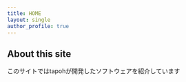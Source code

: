 ```yaml
---
title: HOME
layout: single
author_profile: true
---
```


## About this site

このサイトではtapohが開発したソフトウェアを紹介しています
